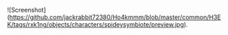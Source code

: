 !\[Screenshot](https://github.com/jackrabbit72380/Ho4kmmm/blob/master/common/H3EK/tags/rxk1ng/objects/characters/spideysymbiote/preview.jpg).



